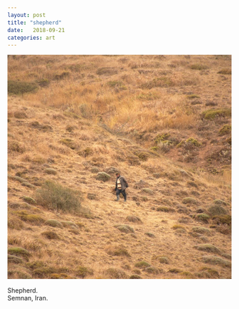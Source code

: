 ```yaml
---
layout: post
title: "shepherd"
date:   2018-09-21
categories: art
---
```


![shepherd](/img/arts/shepherd.jpg)

<span class='image-details'>
Shepherd.<br/>
Semnan, Iran.
</span>
